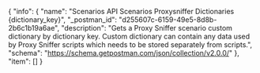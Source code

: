 {
  "info": {
    "name": "Scenarios API Scenarios Proxysniffer Dictionaries {dictionary_key}",
    "_postman_id": "d255607c-6159-49e5-8d8b-2b6c1b19a6ae",
    "description": "Gets a Proxy Sniffer scenario custom dictionary by dictionary key. Custom dictionary can contain any data used by Proxy Sniffer scripts which needs to be stored separately from scripts.",
    "schema": "https://schema.getpostman.com/json/collection/v2.0.0/"
  },
  "item": []
}